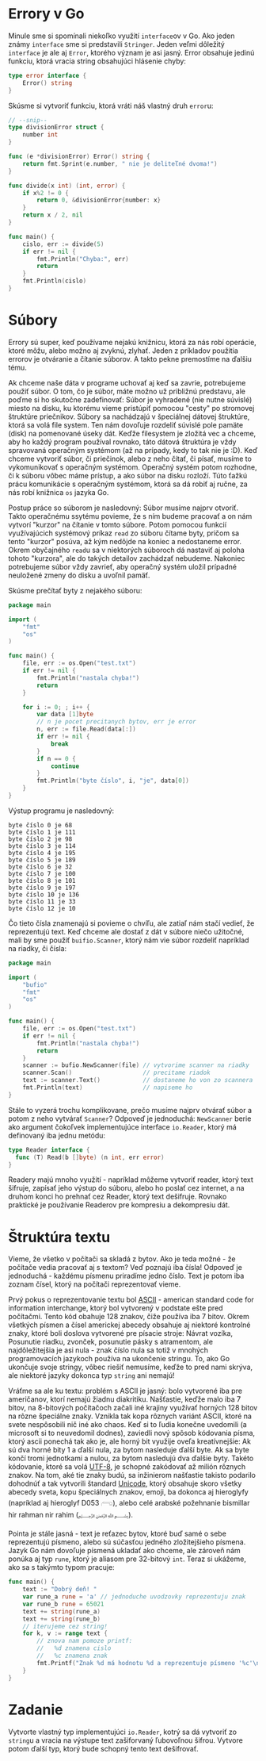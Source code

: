# Errory v Go

Minule sme si spomínali niekoľko využití `interface`ov v Go. Ako jeden známy
`interface` sme si predstavili `Stringer`. Jeden veľmi dôležitý `interface` je
ale aj `Error`, ktorého význam je asi jasný. Error obsahuje jedinú funkciu,
ktorá vracia string obsahujúci hlásenie chyby:

```go
type error interface {
    Error() string
}
```

Skúsme si vytvoriť funkciu, ktorá vráti náš vlastný druh `error`u:

```go
// --snip--
type divisionError struct {
	number int
}

func (e *divisionError) Error() string {
	return fmt.Sprint(e.number, " nie je deliteľné dvoma!")
}

func divide(x int) (int, error) {
	if x%2 != 0 {
		return 0, &divisionError{number: x}
	}
	return x / 2, nil
}

func main() {
	cislo, err := divide(5)
	if err != nil {
		fmt.Println("Chyba:", err)
		return
	}
	fmt.Println(cislo)
}
```

# Súbory

Errory sú super, keď používame nejakú knižnicu, ktorá za nás robí operácie,
ktoré môžu, alebo možno aj zvyknú, zlyhať. Jeden z príkladov použitia errorov
je otváranie a čítanie súborov. A takto pekne premostíme na ďalšiu tému.

Ak chceme naše dáta v programe uchovať aj keď sa zavrie, potrebujeme použiť
súbor. O tom, čo je súbor, máte možno už približnú predstavu, ale poďme si ho
skutočne zadefinovať: Súbor je vyhradené (nie nutne súvislé) miesto na disku,
ku ktorému vieme pristúpiť pomocou "cesty" po stromovej štruktúre priečnikov.
Súbory sa nachádzajú v špeciálnej dátovej štruktúre, ktorá sa volá file system.
Ten nám dovoľuje rozdeliť súvislé pole pamäte (disk) na pomenované úseky dát.
Keďže filesystem je zložitá vec a chceme, aby ho každý program používal rovnako,
táto dátová štruktúra je vždy spravovaná operačným systémom (až na prípady, kedy
to tak nie je :D). Keď chceme vytvoriť súbor, či priečinok, alebo z neho čítať,
či písať, musíme to vykomunikovať s operačným systémom. Operačný systém potom
rozhodne, či k súboru vôbec máme prístup, a ako súbor na disku rozloží. Túto
ťažkú prácu komunikácie s operačným systémom, ktorá sa dá robiť aj ručne, za nás
robí knižnica `os` jazyka Go.

Postup práce so súborom je nasledovný: Súbor musíme najprv otvoriť. Takto
operačnému ssytému povieme, že s ním budeme pracovať a on nám vytvorí "kurzor"
na čítanie v tomto súbore. Potom pomocou funkcií využívajúcich systémový príkaz
`read` zo súboru čítame byty, pričom sa tento "kurzor" posúva, až kým nedôjde na
koniec a nedostaneme error. Okrem obyčajného `read`u sa v niektorých súboroch dá
nastaviť aj poloha tohoto "kurzora", ale do takých detailov zachádzať nebudeme.
Nakoniec potrebujeme súbor vždy zavrieť, aby operačný systém uložil prípadné
neuložené zmeny do disku a uvoľnil pamäť.

Skúsme prečítať byty z nejakého súboru:

```go
package main

import (
	"fmt"
	"os"
)

func main() {
	file, err := os.Open("test.txt")
	if err != nil {
		fmt.Println("nastala chyba!")
		return
	}

	for i := 0; ; i++ {
		var data [1]byte
		// n je pocet precitanych bytov, err je error
		n, err := file.Read(data[:])
		if err != nil {
			break
		}
		if n == 0 {
			continue
		}
		fmt.Println("byte číslo", i, "je", data[0])
	}
}
```

Výstup programu je nasledovný:

```
byte číslo 0 je 68
byte číslo 1 je 111
byte číslo 2 je 98
byte číslo 3 je 114
byte číslo 4 je 195
byte číslo 5 je 189
byte číslo 6 je 32
byte číslo 7 je 100
byte číslo 8 je 101
byte číslo 9 je 197
byte číslo 10 je 136
byte číslo 11 je 33
byte číslo 12 je 10
```

Čo tieto čísla znamenajú si povieme o chvíľu, ale zatiaľ nám stačí vedieť, že
reprezentujú text. Keď chceme ale dostať z dát v súbore niečo užitočné, mali by
sme použiť `buifio.Scanner`, ktorý nám vie súbor rozdeliť napríklad na riadky,
či čísla:

```go
package main

import (
	"bufio"
	"fmt"
	"os"
)

func main() {
	file, err := os.Open("test.txt")
	if err != nil {
		fmt.Println("nastala chyba!")
		return
	}
	scanner := bufio.NewScanner(file) // vytvorime scanner na riadky
	scanner.Scan()                    // precitame riadok
	text := scanner.Text()            // dostaneme ho von zo scannera
	fmt.Println(text)                 // napiseme ho
}
```

Stále to vyzerá trochu komplikovane, prečo musíme najprv otvárať súbor a potom z
neho vytvárať `Scanner`? Odpoveď je jednoduchá: `NewScanner` berie ako argument
čokoľvek implementujúce interface `io.Reader`, ktorý má definovaný iba jednu
metódu:

```go
type Reader interface {
  func (T) Read(b []byte) (n int, err error)
}
```

Readery majú mnoho využití - napríklad môžeme vytvoriť reader, ktorý text šifruje,
zapísať jeho výstup do súboru, alebo ho poslať cez internet, a na druhom konci
ho prehnať cez Reader, ktorý text dešifruje. Rovnako praktické je používanie
Readerov pre kompresiu a dekompresiu dát.

# Štruktúra textu

Vieme, že všetko v počítači sa skladá z bytov. Ako je teda možné - že počítače
vedia pracovať aj s textom? Veď poznajú iba čísla! Odpoveď je jednoduchá - každému
písmenu priradíme jedno číslo. Text je potom iba zoznam čísel, ktorý na počítači
reprezentovať vieme.

Prvý pokus o reprezentovanie textu bol [ASCII](https://en.wikipedia.org/wiki/ASCII) -
american standard code for information interchange, ktorý bol vytvorený v podstate
ešte pred počítačmi. Tento kód obahuje 128 znakov, čiže používa iba 7 bitov. Okrem
všetkých písmen a čísel americkej abecedy obsahuje aj niektoré kontrolné znaky, ktoré
boli doslova vytvorené pre písacie stroje: Návrat vozíka, Posunutie riadku, zvonček,
posunutie pásky s atramentom, ale najdôležitejšia je asi nula - znak číslo nula
sa totiž v mnohých programovacích jazykoch používa na ukončenie stringu. To, ako
Go ukončuje svoje stringy, vôbec riešiť nemusíme, keďže to pred nami skrýva, ale
niektoré jazyky dokonca typ `string` ani nemajú!

Vráťme sa ale ku textu: problém s ASCII je jasný: bolo vytvorené iba pre
američanov, ktorí nemajú žiadnu diakritiku. Našťastie, keďže malo iba 7 bitov,
na 8-bitových počítačoch začali iné krajiny využívať horných 128 bitov na rôzne
špeciálne znaky. Vznikla tak kopa rôznych variánt ASCII, ktoré na svete nespôsobili
nič iné ako chaos. Keď si to ľudia konečne uvedomili (a microsoft si to neuvedomil dodnes),
zaviedli nový spôsob kódovania písma, ktorý ascii ponechá tak ako je, ale horný
bit využije oveľa kreatívnejšie: Ak sú dva horné bity 1 a ďalší nula, za bytom
nasleduje ďalší byte. Ak sa byte končí tromi jednotkami a nulou, za bytom
nasledujú dva ďalšie byty. Takéto kódovanie, ktoré sa volá [UTF-8](https://en.wikipedia.org/wiki/UTF-8),
je schopné zakódovať až milión rôznych znakov. Na tom, aké tie znaky budú, sa
inžinierom našťastie takisto podarilo dohodnúť a tak vytvorili štandard [Unicode](https://en.wikipedia.org/wiki/Unicode),
ktorý obsahuje skoro všetky abecedy sveta, kopu špeciálnych znakov, emoji,
ba dokonca aj hieroglyfy (napríklad aj hieroglyf D053 𓂺), alebo celé arabské
požehnanie bismillar hir rahman nir rahim (﷽).

Pointa je stále jasná - text je reťazec bytov, ktoré buď samé o sebe
reprezentujú písmeno, alebo sú súčasťou jedného zložitejšieho písmena. Jazyk Go
nám dovoľuje písmená ukladať ako chceme, ale zároveň nám ponúka aj typ `rune`,
ktorý je aliasom pre 32-bitový `int`. Teraz si ukážeme, ako sa s takýmto typom
pracuje:

```go
func main() {
	text := "Dobrý deň! "
	var rune_a rune = 'a' // jednoduche uvodzovky reprezentuju znak
	var rune_b rune = 65021
	text += string(rune_a)
	text += string(rune_b)
	// iterujeme cez string!
	for k, v := range text {
		// znova nam pomoze printf:
		//   %d znamena cislo
		//   %c znamena znak
		fmt.Printf("Znak %d má hodnotu %d a reprezentuje písmeno '%c'\n", k, v, v)
	}
}
```

# Zadanie

Vytvorte vlastný typ implementujúci `io.Reader`, kotrý sa dá vytvoriť zo `string`u
a vracia na výstupe text zašiforvaný ľubovoľnou šifrou. Vytvore potom ďalší typ,
ktorý bude schopný tento text dešifrovať.
